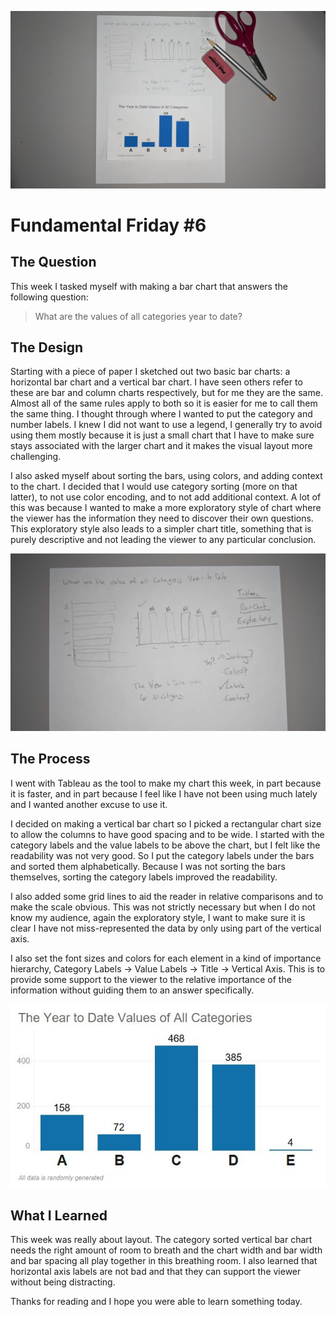 ![A page of paper with hand written text and cut out images placed on top](../assets/ff6_hero.jpg)

# Fundamental Friday #6

## The Question

This week I tasked myself with making a bar chart that answers the following question:
 
> What are the values of all categories year to date?

## The Design

Starting with a piece of paper I sketched out two basic bar charts: a horizontal bar chart and a vertical bar chart. I have seen others refer to these are bar and column charts respectively, but for me they are the same.  Almost all of the same rules apply to both so it is easier for me to call them the same thing.  I thought through where I wanted to put the category and number labels.  I knew I did not want to use a legend, I generally try to avoid using them mostly because it is just a small chart that I have to make sure stays associated with the larger chart and it makes the visual layout more challenging. 

I also asked myself about sorting the bars, using colors, and adding context to the chart. I decided that I would use category sorting (more on that latter), to not use color encoding, and to not add additional context.  A lot of this was because I wanted to make a more exploratory style of chart where the viewer has the information they need to discover their own questions.  This exploratory style also leads to a simpler chart title, something that is purely descriptive and not leading the viewer to any particular conclusion. 

![A paper with hand written text and images.](../assets/ff6_design.jpg)

## The Process

I went with Tableau as the tool to make my chart this week, in part because it is faster, and in part because I feel like I have not been using much lately and I wanted another excuse to use it.

I decided on making a vertical bar chart so I picked a rectangular chart size to allow the columns to have good spacing and to be wide.  I started with the category labels and the value labels to be above the chart, but I felt like the readability was not very good.  So I put the category labels under the bars and sorted them alphabetically.  Because I was not sorting the bars themselves, sorting the category labels improved the readability.  

I also added some grid lines to aid the reader in relative comparisons and to make the scale obvious.  This was not strictly necessary but when I do not know my audience, again the exploratory style, I want to make sure it is clear I have not miss-represented the data by only using part of the vertical axis.  

I also set the font sizes and colors for each element in a kind of importance hierarchy, Category Labels -> Value Labels -> Title -> Vertical Axis.  This is to provide some support to the viewer to the relative importance of the information without guiding them to an answer specifically.

![An image of a bar chart with labels and text.](../assets/ff6_final.jpg)

## What I Learned

This week was really about layout.  The category sorted vertical bar chart needs the right amount of room to breath and the chart width and bar width and bar spacing all play together in this breathing room.  I also learned that horizontal axis labels are not bad and that they can support the viewer without being distracting.

Thanks for reading and I hope you were able to learn something today. 

